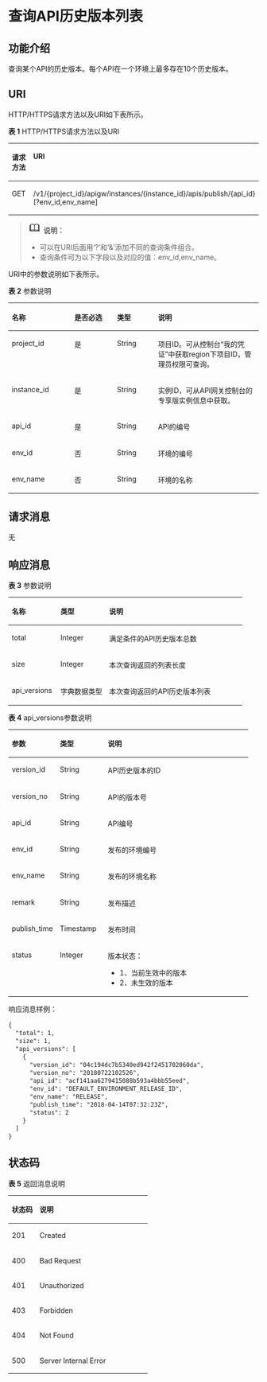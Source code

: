 # 查询API历史版本列表<a name="apig-phapi-180713033"></a>

## 功能介绍<a name="section6627989"></a>

查询某个API的历史版本。每个API在一个环境上最多存在10个历史版本。

## URI<a name="section59651907"></a>

HTTP/HTTPS请求方法以及URI如下表所示。

**表 1**  HTTP/HTTPS请求方法以及URI

<a name="table42014202"></a>
<table><thead align="left"><tr id="row11048869"><th class="cellrowborder" valign="top" width="20%" id="mcps1.2.3.1.1"><p id="p22543169"><a name="p22543169"></a><a name="p22543169"></a>请求方法</p>
</th>
<th class="cellrowborder" valign="top" width="80%" id="mcps1.2.3.1.2"><p id="p14057426"><a name="p14057426"></a><a name="p14057426"></a>URI</p>
</th>
</tr>
</thead>
<tbody><tr id="row64909760"><td class="cellrowborder" valign="top" width="20%" headers="mcps1.2.3.1.1 "><p id="p23199218"><a name="p23199218"></a><a name="p23199218"></a>GET</p>
</td>
<td class="cellrowborder" valign="top" width="80%" headers="mcps1.2.3.1.2 "><p id="p88529"><a name="p88529"></a><a name="p88529"></a>/v1/{project_id}/apigw/instances/{instance_id}/apis/publish/{api_id}[?env_id,env_name]</p>
</td>
</tr>
</tbody>
</table>

>![](public_sys-resources/icon-note.gif) **说明：**   
>-   可以在URI后面用‘?’和‘&’添加不同的查询条件组合。  
>-   查询条件可为以下字段以及对应的值：env\_id,env\_name。  

URI中的参数说明如下表所示。

**表 2**  参数说明

<a name="table796764"></a>
<table><thead align="left"><tr id="row53401841"><th class="cellrowborder" valign="top" width="25%" id="mcps1.2.5.1.1"><p id="p30581871"><a name="p30581871"></a><a name="p30581871"></a>名称</p>
</th>
<th class="cellrowborder" valign="top" width="17%" id="mcps1.2.5.1.2"><p id="p61212526"><a name="p61212526"></a><a name="p61212526"></a>是否必选</p>
</th>
<th class="cellrowborder" valign="top" width="16.41%" id="mcps1.2.5.1.3"><p id="p59267606"><a name="p59267606"></a><a name="p59267606"></a>类型</p>
</th>
<th class="cellrowborder" valign="top" width="41.589999999999996%" id="mcps1.2.5.1.4"><p id="p35946766"><a name="p35946766"></a><a name="p35946766"></a>说明</p>
</th>
</tr>
</thead>
<tbody><tr id="row1149913412198"><td class="cellrowborder" valign="top" width="25%" headers="mcps1.2.5.1.1 "><p id="p55878963"><a name="p55878963"></a><a name="p55878963"></a>project_id</p>
</td>
<td class="cellrowborder" valign="top" width="17%" headers="mcps1.2.5.1.2 "><p id="p29902160"><a name="p29902160"></a><a name="p29902160"></a>是</p>
</td>
<td class="cellrowborder" valign="top" width="16.41%" headers="mcps1.2.5.1.3 "><p id="p6155914"><a name="p6155914"></a><a name="p6155914"></a>String</p>
</td>
<td class="cellrowborder" valign="top" width="41.589999999999996%" headers="mcps1.2.5.1.4 "><p id="p28867016"><a name="p28867016"></a><a name="p28867016"></a>项目ID。可从控制台“我的凭证”中获取region下项目ID，管理员权限可查询。</p>
</td>
</tr>
<tr id="row12941133181910"><td class="cellrowborder" valign="top" width="25%" headers="mcps1.2.5.1.1 "><p id="p1780913159538"><a name="p1780913159538"></a><a name="p1780913159538"></a>instance_id</p>
</td>
<td class="cellrowborder" valign="top" width="17%" headers="mcps1.2.5.1.2 "><p id="p9809215115310"><a name="p9809215115310"></a><a name="p9809215115310"></a>是</p>
</td>
<td class="cellrowborder" valign="top" width="16.41%" headers="mcps1.2.5.1.3 "><p id="p1280914152538"><a name="p1280914152538"></a><a name="p1280914152538"></a>String</p>
</td>
<td class="cellrowborder" valign="top" width="41.589999999999996%" headers="mcps1.2.5.1.4 "><p id="p1880914157537"><a name="p1880914157537"></a><a name="p1880914157537"></a>实例ID，可从API网关控制台的专享版实例信息中获取。</p>
</td>
</tr>
<tr id="row26006910"><td class="cellrowborder" valign="top" width="25%" headers="mcps1.2.5.1.1 "><p id="p26184975"><a name="p26184975"></a><a name="p26184975"></a>api_id</p>
</td>
<td class="cellrowborder" valign="top" width="17%" headers="mcps1.2.5.1.2 "><p id="p40608232"><a name="p40608232"></a><a name="p40608232"></a>是</p>
</td>
<td class="cellrowborder" valign="top" width="16.41%" headers="mcps1.2.5.1.3 "><p id="p932530"><a name="p932530"></a><a name="p932530"></a>String</p>
</td>
<td class="cellrowborder" valign="top" width="41.589999999999996%" headers="mcps1.2.5.1.4 "><p id="p8426133"><a name="p8426133"></a><a name="p8426133"></a>API的编号</p>
</td>
</tr>
<tr id="row123871511132316"><td class="cellrowborder" valign="top" width="25%" headers="mcps1.2.5.1.1 "><p id="p038715116233"><a name="p038715116233"></a><a name="p038715116233"></a>env_id</p>
</td>
<td class="cellrowborder" valign="top" width="17%" headers="mcps1.2.5.1.2 "><p id="p163871111162311"><a name="p163871111162311"></a><a name="p163871111162311"></a>否</p>
</td>
<td class="cellrowborder" valign="top" width="16.41%" headers="mcps1.2.5.1.3 "><p id="p123874110237"><a name="p123874110237"></a><a name="p123874110237"></a>String</p>
</td>
<td class="cellrowborder" valign="top" width="41.589999999999996%" headers="mcps1.2.5.1.4 "><p id="p16387311102313"><a name="p16387311102313"></a><a name="p16387311102313"></a>环境的编号</p>
</td>
</tr>
<tr id="row8636813192312"><td class="cellrowborder" valign="top" width="25%" headers="mcps1.2.5.1.1 "><p id="p12636013142314"><a name="p12636013142314"></a><a name="p12636013142314"></a>env_name</p>
</td>
<td class="cellrowborder" valign="top" width="17%" headers="mcps1.2.5.1.2 "><p id="p36362134231"><a name="p36362134231"></a><a name="p36362134231"></a>否</p>
</td>
<td class="cellrowborder" valign="top" width="16.41%" headers="mcps1.2.5.1.3 "><p id="p2636121342313"><a name="p2636121342313"></a><a name="p2636121342313"></a>String</p>
</td>
<td class="cellrowborder" valign="top" width="41.589999999999996%" headers="mcps1.2.5.1.4 "><p id="p1963661313233"><a name="p1963661313233"></a><a name="p1963661313233"></a>环境的名称</p>
</td>
</tr>
</tbody>
</table>

## 请求消息<a name="section67105121"></a>

无

## 响应消息<a name="section66805754"></a>

**表 3**  参数说明

<a name="table2981672313"></a>
<table><thead align="left"><tr id="row898177103111"><th class="cellrowborder" valign="top" width="20.792079207920793%" id="mcps1.2.4.1.1"><p id="p109837183116"><a name="p109837183116"></a><a name="p109837183116"></a>名称</p>
</th>
<th class="cellrowborder" valign="top" width="20.792079207920793%" id="mcps1.2.4.1.2"><p id="p1098474319"><a name="p1098474319"></a><a name="p1098474319"></a>类型</p>
</th>
<th class="cellrowborder" valign="top" width="58.415841584158414%" id="mcps1.2.4.1.3"><p id="p1398197193117"><a name="p1398197193117"></a><a name="p1398197193117"></a>说明</p>
</th>
</tr>
</thead>
<tbody><tr id="row49812719314"><td class="cellrowborder" valign="top" width="20.792079207920793%" headers="mcps1.2.4.1.1 "><p id="p25782746"><a name="p25782746"></a><a name="p25782746"></a>total</p>
</td>
<td class="cellrowborder" valign="top" width="20.792079207920793%" headers="mcps1.2.4.1.2 "><p id="p8027664"><a name="p8027664"></a><a name="p8027664"></a>Integer</p>
</td>
<td class="cellrowborder" valign="top" width="58.415841584158414%" headers="mcps1.2.4.1.3 "><p id="p46261084"><a name="p46261084"></a><a name="p46261084"></a>满足条件的API历史版本总数</p>
</td>
</tr>
<tr id="row119827123112"><td class="cellrowborder" valign="top" width="20.792079207920793%" headers="mcps1.2.4.1.1 "><p id="p35680577"><a name="p35680577"></a><a name="p35680577"></a>size</p>
</td>
<td class="cellrowborder" valign="top" width="20.792079207920793%" headers="mcps1.2.4.1.2 "><p id="p4445647"><a name="p4445647"></a><a name="p4445647"></a>Integer</p>
</td>
<td class="cellrowborder" valign="top" width="58.415841584158414%" headers="mcps1.2.4.1.3 "><p id="p24553101"><a name="p24553101"></a><a name="p24553101"></a>本次查询返回的列表长度</p>
</td>
</tr>
<tr id="row998187163114"><td class="cellrowborder" valign="top" width="20.792079207920793%" headers="mcps1.2.4.1.1 "><p id="p48252863"><a name="p48252863"></a><a name="p48252863"></a>api_versions</p>
</td>
<td class="cellrowborder" valign="top" width="20.792079207920793%" headers="mcps1.2.4.1.2 "><p id="p16167821"><a name="p16167821"></a><a name="p16167821"></a>字典数据类型</p>
</td>
<td class="cellrowborder" valign="top" width="58.415841584158414%" headers="mcps1.2.4.1.3 "><p id="p34525128"><a name="p34525128"></a><a name="p34525128"></a>本次查询返回的API历史版本列表</p>
</td>
</tr>
</tbody>
</table>

**表 4**  api\_versions参数说明

<a name="table42290697"></a>
<table><thead align="left"><tr id="row54536847"><th class="cellrowborder" valign="top" width="20%" id="mcps1.2.4.1.1"><p id="p55408512"><a name="p55408512"></a><a name="p55408512"></a>参数</p>
</th>
<th class="cellrowborder" valign="top" width="20%" id="mcps1.2.4.1.2"><p id="p58904526"><a name="p58904526"></a><a name="p58904526"></a>类型</p>
</th>
<th class="cellrowborder" valign="top" width="60%" id="mcps1.2.4.1.3"><p id="p6537312"><a name="p6537312"></a><a name="p6537312"></a>说明</p>
</th>
</tr>
</thead>
<tbody><tr id="row59760287"><td class="cellrowborder" valign="top" width="20%" headers="mcps1.2.4.1.1 "><p id="p18981672315"><a name="p18981672315"></a><a name="p18981672315"></a>version_id</p>
</td>
<td class="cellrowborder" valign="top" width="20%" headers="mcps1.2.4.1.2 "><p id="p209815717318"><a name="p209815717318"></a><a name="p209815717318"></a>String</p>
</td>
<td class="cellrowborder" valign="top" width="60%" headers="mcps1.2.4.1.3 "><p id="p8980773120"><a name="p8980773120"></a><a name="p8980773120"></a>API历史版本的ID</p>
</td>
</tr>
<tr id="row6945124117278"><td class="cellrowborder" valign="top" width="20%" headers="mcps1.2.4.1.1 "><p id="p794519411278"><a name="p794519411278"></a><a name="p794519411278"></a>version_no</p>
</td>
<td class="cellrowborder" valign="top" width="20%" headers="mcps1.2.4.1.2 "><p id="p694574110271"><a name="p694574110271"></a><a name="p694574110271"></a>String</p>
</td>
<td class="cellrowborder" valign="top" width="60%" headers="mcps1.2.4.1.3 "><p id="p39458412271"><a name="p39458412271"></a><a name="p39458412271"></a>API的版本号</p>
</td>
</tr>
<tr id="row52310185"><td class="cellrowborder" valign="top" width="20%" headers="mcps1.2.4.1.1 "><p id="p159814710314"><a name="p159814710314"></a><a name="p159814710314"></a>api_id</p>
</td>
<td class="cellrowborder" valign="top" width="20%" headers="mcps1.2.4.1.2 "><p id="p1698871311"><a name="p1698871311"></a><a name="p1698871311"></a>String</p>
</td>
<td class="cellrowborder" valign="top" width="60%" headers="mcps1.2.4.1.3 "><p id="p109897153112"><a name="p109897153112"></a><a name="p109897153112"></a>API编号</p>
</td>
</tr>
<tr id="row45342804"><td class="cellrowborder" valign="top" width="20%" headers="mcps1.2.4.1.1 "><p id="p129814713315"><a name="p129814713315"></a><a name="p129814713315"></a>env_id</p>
</td>
<td class="cellrowborder" valign="top" width="20%" headers="mcps1.2.4.1.2 "><p id="p13987723113"><a name="p13987723113"></a><a name="p13987723113"></a>String</p>
</td>
<td class="cellrowborder" valign="top" width="60%" headers="mcps1.2.4.1.3 "><p id="p109819712314"><a name="p109819712314"></a><a name="p109819712314"></a>发布的环境编号</p>
</td>
</tr>
<tr id="row143411649142719"><td class="cellrowborder" valign="top" width="20%" headers="mcps1.2.4.1.1 "><p id="p143411649112717"><a name="p143411649112717"></a><a name="p143411649112717"></a>env_name</p>
</td>
<td class="cellrowborder" valign="top" width="20%" headers="mcps1.2.4.1.2 "><p id="p3341849162714"><a name="p3341849162714"></a><a name="p3341849162714"></a>String</p>
</td>
<td class="cellrowborder" valign="top" width="60%" headers="mcps1.2.4.1.3 "><p id="p193411949122714"><a name="p193411949122714"></a><a name="p193411949122714"></a>发布的环境名称</p>
</td>
</tr>
<tr id="row60411917"><td class="cellrowborder" valign="top" width="20%" headers="mcps1.2.4.1.1 "><p id="p1098147143114"><a name="p1098147143114"></a><a name="p1098147143114"></a>remark</p>
</td>
<td class="cellrowborder" valign="top" width="20%" headers="mcps1.2.4.1.2 "><p id="p998197113114"><a name="p998197113114"></a><a name="p998197113114"></a>String</p>
</td>
<td class="cellrowborder" valign="top" width="60%" headers="mcps1.2.4.1.3 "><p id="p99816773110"><a name="p99816773110"></a><a name="p99816773110"></a>发布描述</p>
</td>
</tr>
<tr id="row41802573"><td class="cellrowborder" valign="top" width="20%" headers="mcps1.2.4.1.1 "><p id="p998117163115"><a name="p998117163115"></a><a name="p998117163115"></a>publish_time</p>
</td>
<td class="cellrowborder" valign="top" width="20%" headers="mcps1.2.4.1.2 "><p id="p59813711317"><a name="p59813711317"></a><a name="p59813711317"></a>Timestamp</p>
</td>
<td class="cellrowborder" valign="top" width="60%" headers="mcps1.2.4.1.3 "><p id="p5989733118"><a name="p5989733118"></a><a name="p5989733118"></a>发布时间</p>
</td>
</tr>
<tr id="row20081233"><td class="cellrowborder" valign="top" width="20%" headers="mcps1.2.4.1.1 "><p id="p15967206"><a name="p15967206"></a><a name="p15967206"></a>status</p>
</td>
<td class="cellrowborder" valign="top" width="20%" headers="mcps1.2.4.1.2 "><p id="p18275332"><a name="p18275332"></a><a name="p18275332"></a>Integer</p>
</td>
<td class="cellrowborder" valign="top" width="60%" headers="mcps1.2.4.1.3 "><p id="p81811545182511"><a name="p81811545182511"></a><a name="p81811545182511"></a>版本状态：</p>
<a name="ul0837134912255"></a><a name="ul0837134912255"></a><ul id="ul0837134912255"><li>1、当前生效中的版本</li><li>2、未生效的版本</li></ul>
</td>
</tr>
</tbody>
</table>

响应消息样例：

```
{
  "total": 1,
  "size": 1,
  "api_versions": [
    {
      "version_id": "04c194dc7b5340ed942f2451702060da",
      "version_no": "20180722102526",
      "api_id": "acf141aa6279415088b593a4bbb55eed",
      "env_id": "DEFAULT_ENVIRONMENT_RELEASE_ID",
      "env_name": "RELEASE",
      "publish_time": "2018-04-14T07:32:23Z",
      "status": 2
    }
  ]
}
```

## 状态码<a name="section67075185"></a>

**表 5**  返回消息说明

<a name="table15714732"></a>
<table><thead align="left"><tr id="row24997277"><th class="cellrowborder" valign="top" width="20%" id="mcps1.2.3.1.1"><p id="p11513591"><a name="p11513591"></a><a name="p11513591"></a>状态码</p>
</th>
<th class="cellrowborder" valign="top" width="80%" id="mcps1.2.3.1.2"><p id="p60185706"><a name="p60185706"></a><a name="p60185706"></a>说明</p>
</th>
</tr>
</thead>
<tbody><tr id="row43203997"><td class="cellrowborder" valign="top" width="20%" headers="mcps1.2.3.1.1 "><p id="p9862840"><a name="p9862840"></a><a name="p9862840"></a>201</p>
</td>
<td class="cellrowborder" valign="top" width="80%" headers="mcps1.2.3.1.2 "><p id="p73578115452"><a name="p73578115452"></a><a name="p73578115452"></a>Created</p>
</td>
</tr>
<tr id="row9362312"><td class="cellrowborder" valign="top" width="20%" headers="mcps1.2.3.1.1 "><p id="p20149775"><a name="p20149775"></a><a name="p20149775"></a>400</p>
</td>
<td class="cellrowborder" valign="top" width="80%" headers="mcps1.2.3.1.2 "><p id="p21519099"><a name="p21519099"></a><a name="p21519099"></a>Bad Request</p>
</td>
</tr>
<tr id="row59454171"><td class="cellrowborder" valign="top" width="20%" headers="mcps1.2.3.1.1 "><p id="p51058521"><a name="p51058521"></a><a name="p51058521"></a>401</p>
</td>
<td class="cellrowborder" valign="top" width="80%" headers="mcps1.2.3.1.2 "><p id="p9203142078"><a name="p9203142078"></a><a name="p9203142078"></a>Unauthorized</p>
</td>
</tr>
<tr id="row43351211"><td class="cellrowborder" valign="top" width="20%" headers="mcps1.2.3.1.1 "><p id="p21787193"><a name="p21787193"></a><a name="p21787193"></a>403</p>
</td>
<td class="cellrowborder" valign="top" width="80%" headers="mcps1.2.3.1.2 "><p id="p13949586"><a name="p13949586"></a><a name="p13949586"></a>Forbidden</p>
</td>
</tr>
<tr id="row45172181"><td class="cellrowborder" valign="top" width="20%" headers="mcps1.2.3.1.1 "><p id="p35068062"><a name="p35068062"></a><a name="p35068062"></a>404</p>
</td>
<td class="cellrowborder" valign="top" width="80%" headers="mcps1.2.3.1.2 "><p id="p21940743"><a name="p21940743"></a><a name="p21940743"></a>Not Found</p>
</td>
</tr>
<tr id="row63248959"><td class="cellrowborder" valign="top" width="20%" headers="mcps1.2.3.1.1 "><p id="p22892027"><a name="p22892027"></a><a name="p22892027"></a>500</p>
</td>
<td class="cellrowborder" valign="top" width="80%" headers="mcps1.2.3.1.2 "><p id="p14947689"><a name="p14947689"></a><a name="p14947689"></a>Server Internal Error</p>
</td>
</tr>
</tbody>
</table>

